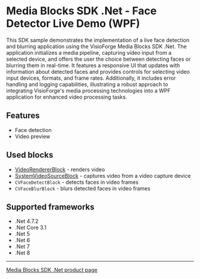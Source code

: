 # Media Blocks SDK .Net - Face Detector Live Demo (WPF)

This SDK sample demonstrates the implementation of a live face detection and blurring application using the VisioForge Media Blocks SDK .Net. The application initializes a media pipeline, capturing video input from a selected device, and offers the user the choice between detecting faces or blurring them in real-time. It features a responsive UI that updates with information about detected faces and provides controls for selecting video input devices, formats, and frame rates. Additionally, it includes error handling and logging capabilities, illustrating a robust approach to integrating VisioForge's media processing technologies into a WPF application for enhanced video processing tasks.

## Features

- Face detection
- Video preview

## Used blocks

- [VideoRendererBlock](https://www.visioforge.com/help/docs/dotnet/mediablocks/VideoRendering/) - renders video
- [SystemVideoSourceBlock](https://www.visioforge.com/help/docs/dotnet/mediablocks/Sources/SystemVideoSourceBlock/) - captures video from a video capture device
- `CVFaceDetectBlock` - detects faces in video frames
- `CVFaceBlurBlock` - blurs detected faces in video frames

## Supported frameworks

- .Net 4.7.2
- .Net Core 3.1
- .Net 5
- .Net 6
- .Net 7
- .Net 8

---

[Media Blocks SDK .Net product page](https://www.visioforge.com/media-blocks-sdk)
